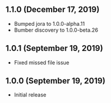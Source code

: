 ## 1.1.0 (December 17, 2019)

- Bumped jora to 1.0.0-alpha.11
- Bumber discovery to 1.0.0-beta.26

## 1.0.1 (September 19, 2019)

- Fixed missed file issue

## 1.0.0 (September 19, 2019)

- Initial release
